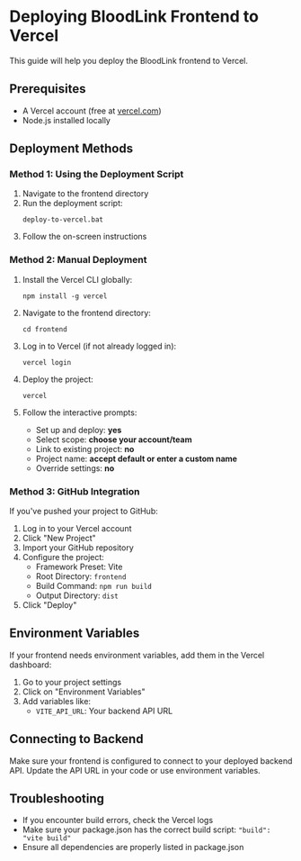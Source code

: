 # Deploying BloodLink Frontend to Vercel

This guide will help you deploy the BloodLink frontend to Vercel.

## Prerequisites

- A Vercel account (free at [vercel.com](https://vercel.com))
- Node.js installed locally

## Deployment Methods

### Method 1: Using the Deployment Script

1. Navigate to the frontend directory
2. Run the deployment script:
   ```
   deploy-to-vercel.bat
   ```
3. Follow the on-screen instructions

### Method 2: Manual Deployment

1. Install the Vercel CLI globally:
   ```
   npm install -g vercel
   ```

2. Navigate to the frontend directory:
   ```
   cd frontend
   ```

3. Log in to Vercel (if not already logged in):
   ```
   vercel login
   ```

4. Deploy the project:
   ```
   vercel
   ```

5. Follow the interactive prompts:
   - Set up and deploy: **yes**
   - Select scope: **choose your account/team**
   - Link to existing project: **no**
   - Project name: **accept default or enter a custom name**
   - Override settings: **no**

### Method 3: GitHub Integration

If you've pushed your project to GitHub:

1. Log in to your Vercel account
2. Click "New Project"
3. Import your GitHub repository
4. Configure the project:
   - Framework Preset: Vite
   - Root Directory: `frontend`
   - Build Command: `npm run build`
   - Output Directory: `dist`
5. Click "Deploy"

## Environment Variables

If your frontend needs environment variables, add them in the Vercel dashboard:

1. Go to your project settings
2. Click on "Environment Variables"
3. Add variables like:
   - `VITE_API_URL`: Your backend API URL

## Connecting to Backend

Make sure your frontend is configured to connect to your deployed backend API. Update the API URL in your code or use environment variables.

## Troubleshooting

- If you encounter build errors, check the Vercel logs
- Make sure your package.json has the correct build script: `"build": "vite build"`
- Ensure all dependencies are properly listed in package.json 